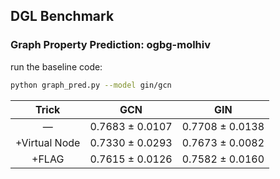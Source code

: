 ## DGL Benchmark

### Graph Property Prediction: ogbg-molhiv

run the baseline code:
```bash
python graph_pred.py --model gin/gcn
```

|     Trick     |       GCN       |       GIN       |
|:-------------:|:---------------:|:---------------:|
|       —       | 0.7683 ± 0.0107 | 0.7708 ± 0.0138 |
| +Virtual Node | 0.7330 ± 0.0293 | 0.7673 ± 0.0082 |
|     +FLAG     | 0.7615 ± 0.0126 | 0.7582 ± 0.0160 |
